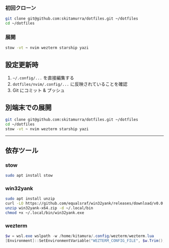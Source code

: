 ### 初回クローン
```bash
git clone git@github.com:skitamurra/dotfiles.git ~/dotfiles
cd ~/dotfiles
```

### 展開
```bash
stow -vt ~ nvim wezterm starship yazi
```

## 設定更新時

1. `~/.config/...` を直接編集する
2. `dotfiles/nvim/.config/...` に反映されていることを確認
3. Git にコミット & プッシュ

## 別端末での展開
```bash
git clone git@github.com:skitamurra/dotfiles.git ~/dotfiles
cd ~/dotfiles
stow -vt ~ nvim wezterm starship yazi
```

---

## 依存ツール

### stow
```bash
sudo apt install stow
```

### win32yank
```bash
sudo apt install unzip
curl -LO https://github.com/equalsraf/win32yank/releases/download/v0.0.4/win32yank-x64.zip
unzip win32yank-x64.zip -d ~/.local/bin
chmod +x ~/.local/bin/win32yank.exe
```

### wezterm
```powershell
$w = wsl.exe wslpath -w /home/kitamura/.config/wezterm/wezterm.lua
[Environment]::SetEnvironmentVariable("WEZTERM_CONFIG_FILE", $w.Trim(), "User")
```
